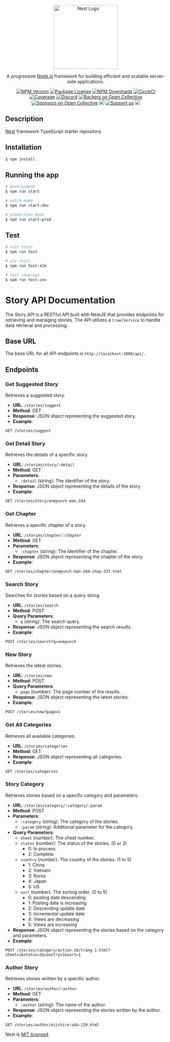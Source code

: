 <p align="center">
  <a href="http://nestjs.com/" target="blank"><img src="https://nestjs.com/img/logo-small.svg" width="200" alt="Nest Logo" /></a>
</p>

[circleci-image]: https://img.shields.io/circleci/build/github/nestjs/nest/master?token=abc123def456
[circleci-url]: https://circleci.com/gh/nestjs/nest

  <p align="center">A progressive <a href="http://nodejs.org" target="_blank">Node.js</a> framework for building efficient and scalable server-side applications.</p>
    <p align="center">
<a href="https://www.npmjs.com/~nestjscore" target="_blank"><img src="https://img.shields.io/npm/v/@nestjs/core.svg" alt="NPM Version" /></a>
<a href="https://www.npmjs.com/~nestjscore" target="_blank"><img src="https://img.shields.io/npm/l/@nestjs/core.svg" alt="Package License" /></a>
<a href="https://www.npmjs.com/~nestjscore" target="_blank"><img src="https://img.shields.io/npm/dm/@nestjs/common.svg" alt="NPM Downloads" /></a>
<a href="https://circleci.com/gh/nestjs/nest" target="_blank"><img src="https://img.shields.io/circleci/build/github/nestjs/nest/master" alt="CircleCI" /></a>
<a href="https://coveralls.io/github/nestjs/nest?branch=master" target="_blank"><img src="https://coveralls.io/repos/github/nestjs/nest/badge.svg?branch=master#9" alt="Coverage" /></a>
<a href="https://discord.gg/G7Qnnhy" target="_blank"><img src="https://img.shields.io/badge/discord-online-brightgreen.svg" alt="Discord"/></a>
<a href="https://opencollective.com/nest#backer" target="_blank"><img src="https://opencollective.com/nest/backers/badge.svg" alt="Backers on Open Collective" /></a>
<a href="https://opencollective.com/nest#sponsor" target="_blank"><img src="https://opencollective.com/nest/sponsors/badge.svg" alt="Sponsors on Open Collective" /></a>
  <a href="https://paypal.me/kamilmysliwiec" target="_blank"><img src="https://img.shields.io/badge/Donate-PayPal-ff3f59.svg"/></a>
    <a href="https://opencollective.com/nest#sponsor"  target="_blank"><img src="https://img.shields.io/badge/Support%20us-Open%20Collective-41B883.svg" alt="Support us"></a>
  <a href="https://twitter.com/nestframework" target="_blank"><img src="https://img.shields.io/twitter/follow/nestframework.svg?style=social&label=Follow"></a>
</p>
  <!--[![Backers on Open Collective](https://opencollective.com/nest/backers/badge.svg)](https://opencollective.com/nest#backer)
  [![Sponsors on Open Collective](https://opencollective.com/nest/sponsors/badge.svg)](https://opencollective.com/nest#sponsor)-->

## Description

[Nest](https://github.com/nestjs/nest) framework TypeScript starter repository.

## Installation

```bash
$ npm install
```

## Running the app

```bash
# development
$ npm run start

# watch mode
$ npm run start:dev

# production mode
$ npm run start:prod
```

## Test

```bash
# unit tests
$ npm run test

# e2e tests
$ npm run test:e2e

# test coverage
$ npm run test:cov
```

# Story API Documentation

The Story API is a RESTful API built with NestJS that provides endpoints for retrieving and managing stories. The API utilizes a `CrawlService` to handle data retrieval and processing.

## Base URL

The base URL for all API endpoints is `http://localhost:3000/api/`.

## Endpoints

### Get Suggested Story

Retrieves a suggested story.

- **URL**: `/stories/suggest`
- **Method**: GET
- **Response**: JSON object representing the suggested story.
- **Example**:

```http
GET /stories/suggest
```

### Get Detail Story

Retrieves the details of a specific story.

- **URL**: `/stories/story/:detail`
- **Method**: GET
- **Parameters**:
  - `:detail` (string): The identifier of the story.
- **Response**: JSON object representing the details of the story.
- **Example**:

```http
GET /stories/story/onepunch-man-244
```

### Get Chapter

Retrieves a specific chapter of a story.

- **URL**: `/stories/chapter/:chapter`
- **Method**: GET
- **Parameters**:
  - `:chapter` (string): The identifier of the chapter.
- **Response**: JSON object representing the chapter of the story.
- **Example**:

```http
GET /stories/chapter/onepunch-man-244-chap-237.html
```

### Search Story

Searches for stories based on a query string.

- **URL**: `/stories/search`
- **Method**: POST
- **Query Parameters**:
  - `q` (string): The search query.
- **Response**: JSON object representing the search results.
- **Example**:

```http
POST /stories/search?q=onepunch
```

### New Story

Retrieves the latest stories.

- **URL**: `/stories/new`
- **Method**: POST
- **Query Parameters**:
  - `page` (number): The page number of the results.
- **Response**: JSON object representing the latest stories.
- **Example**:

```http
POST /stories/new?page=1
```

### Get All Categories

Retrieves all available categories.

- **URL**: `/stories/categories`
- **Method**: GET
- **Response**: JSON object representing all categories.
- **Example**:

```http
GET /stories/categories
```

### Story Category

Retrieves stories based on a specific category and parameters.

- **URL**: `/stories/category/:category/:param`
- **Method**: POST
- **Parameters**:
  - `:category` (string): The category of the stories.
  - `:param` (string): Additional parameter for the category.
- **Query Parameters**:
  - `sheet` (number): The sheet number.
  - `status` (number): The status of the stories. (0 or 2)
    - 0: In process
    - 2: Complete
  - `country` (number): The country of the stories. (1 to 5)
    - 1: China
    - 2: Vietnam
    - 3: Korea
    - 4: Japan
    - 5: US
  - `sort` (number): The sorting order. (0 to 5)
    - 0: posting date descending
    - 1: Posting date is increasing
    - 2: Descending update date
    - 3: Incremental update date
    - 4: Views are decreasing
    - 5: Views are increasing
- **Response**: JSON object representing the stories based on the category and parameters.
- **Example**:

```http
POST /stories/category/action-26/trang-1.html?sheet=1&status=1&country=1&sort=1
```

### Author Story

Retrieves stories written by a specific author.

- **URL**: `/stories/author/:author`
- **Method**: GET
- **Parameters**:
  - `:author` (string): The name of the author.
- **Response**: JSON object representing the stories written by the author.
- **Example**:

```http
GET /stories/author/eiichiro-oda-129.html
```

Nest is [MIT licensed](LICENSE).
